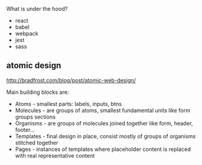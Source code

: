 What is under the hood?
- react
- babel
- webpack
- jest
- sass

## atomic design
http://bradfrost.com/blog/post/atomic-web-design/

Main building blocks are:
- Atoms - smallest parts: labels, inputs, btns
- Molecules - are groups of atoms, smallest fundamental units like form groups sections
- Organisms - are groups of molecules joined together like form, header, footer...
- Templates - final design in place, consist mostly of groups of organisms stitched together
- Pages - instances of templates where placeholder content is replaced with real representative content